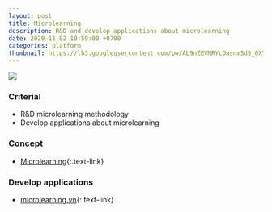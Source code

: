 ```yaml
---
layout: post
title: Microlearning
description: R&D and develop applications about microlearning
date: 2020-11-02 10:59:00 +0700
categories: platform
thumbnail: https://lh3.googleusercontent.com/pw/AL9nZEVMRYcOasnmSd5_0XYPQCs330o3dCnNqA86Cau0AbIBhPTVBOzYoswtdoOsERPYh3rkbiD_w4DDvUBEfmsHsv83qMnPkCtUnnkAlAafCVg0OBVzGLGUguTAcyEZ_VcTJkCaKDEhjLuvLJRoZaa2fyqukA=w2606-h1412-no?authuser=0
---
```


![](https://lh3.googleusercontent.com/pw/AL9nZEVMRYcOasnmSd5_0XYPQCs330o3dCnNqA86Cau0AbIBhPTVBOzYoswtdoOsERPYh3rkbiD_w4DDvUBEfmsHsv83qMnPkCtUnnkAlAafCVg0OBVzGLGUguTAcyEZ_VcTJkCaKDEhjLuvLJRoZaa2fyqukA=w2606-h1412-no?authuser=0)

### Criterial
- R&D microlearning methodology
- Develop applications about microlearning

### Concept
- [Microlearning](https://www.microlearning.vn/blog/phuong-phap-microlearning){:.text-link}

### Develop applications
- [microlearning.vn](https://www.microlearning.vn/){:.text-link}
